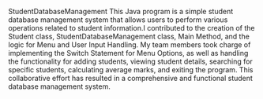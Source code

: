 StudentDatabaseManagement
This Java program is a simple student database management system that allows
users to perform various operations related to student information.I contributed to the creation of the Student class, StudentDatabaseManagement class, Main Method, and the logic for Menu and User Input Handling. My team members took charge of implementing the Switch Statement for Menu Options, as well as handling the functionality for adding students, viewing student details, searching for specific students, calculating average marks, and exiting the program. This collaborative effort has resulted in a comprehensive and functional student database management system.
